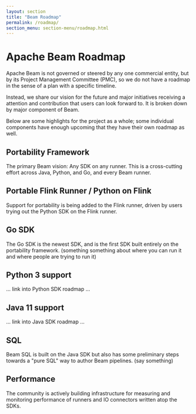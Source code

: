 ```yaml
---
layout: section
title: "Beam Roadmap"
permalink: /roadmap/
section_menu: section-menu/roadmap.html
---
```

<!--
Licensed under the Apache License, Version 2.0 (the "License");
you may not use this file except in compliance with the License.
You may obtain a copy of the License at

http://www.apache.org/licenses/LICENSE-2.0

Unless required by applicable law or agreed to in writing, software
distributed under the License is distributed on an "AS IS" BASIS,
WITHOUT WARRANTIES OR CONDITIONS OF ANY KIND, either express or implied.
See the License for the specific language governing permissions and
limitations under the License.
-->

# Apache Beam Roadmap

Apache Beam is not governed or steered by any one commercial entity, but by its
Project Management Committee (PMC), so we do not have a roadmap in the sense of
a plan with a specific timeline.

Instead, we share our vision for the future and major initiatives receiving
a attention and contribution that users can look forward to. It is broken down
by major component of Beam.

Below are some highlights for the project as a whole; some individual components
have enough upcoming that they have their own roadmap as well.

## Portability Framework

The primary Beam vision: Any SDK on any runner. This is a cross-cutting effort
across Java, Python, and Go, and every Beam runner.

## Portable Flink Runner / Python on Flink

Support for portability is being added to the Flink runner, driven by users
trying out the Python SDK on the Flink runner.

## Go SDK

The Go SDK is the newest SDK, and is the first SDK built entirely on the
portability framework. (something something about where you can run it and
where people are trying to run it)

## Python 3 support

... link into Python SDK roadmap ...

## Java 11 support

... link into Java SDK roadmap ...

## SQL

Beam SQL is built on the Java SDK but also has some preliminary steps towards a
"pure SQL" way to author Beam pipelines. (say something)

## Performance

The community is actively building infrastructure for measuring and monitoring
performance of runners and IO connectors written atop the SDKs.


